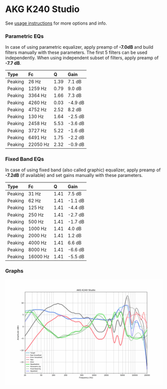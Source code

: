 # AKG K240 Studio
See [usage instructions](https://github.com/jaakkopasanen/AutoEq#usage) for more options and info.

### Parametric EQs
In case of using parametric equalizer, apply preamp of **-7.0dB** and build filters manually
with these parameters. The first 5 filters can be used independently.
When using independent subset of filters, apply preamp of **-7.7 dB**.

| Type    | Fc       |    Q | Gain    |
|:--------|:---------|:-----|:--------|
| Peaking | 26 Hz    | 1.39 | 7.1 dB  |
| Peaking | 1259 Hz  | 0.79 | 9.0 dB  |
| Peaking | 3364 Hz  | 1.66 | 7.3 dB  |
| Peaking | 4260 Hz  | 0.03 | -4.9 dB |
| Peaking | 4752 Hz  | 2.52 | 8.2 dB  |
| Peaking | 130 Hz   | 1.64 | -2.5 dB |
| Peaking | 2458 Hz  | 5.53 | -3.6 dB |
| Peaking | 3727 Hz  | 5.22 | -1.6 dB |
| Peaking | 6491 Hz  | 1.75 | -2.2 dB |
| Peaking | 22050 Hz | 2.32 | -0.9 dB |

### Fixed Band EQs
In case of using fixed band (also called graphic) equalizer, apply preamp of **-7.2dB**
(if available) and set gains manually with these parameters.

| Type    | Fc       |    Q | Gain    |
|:--------|:---------|:-----|:--------|
| Peaking | 31 Hz    | 1.41 | 7.5 dB  |
| Peaking | 62 Hz    | 1.41 | -1.1 dB |
| Peaking | 125 Hz   | 1.41 | -4.4 dB |
| Peaking | 250 Hz   | 1.41 | -2.7 dB |
| Peaking | 500 Hz   | 1.41 | -1.7 dB |
| Peaking | 1000 Hz  | 1.41 | 4.0 dB  |
| Peaking | 2000 Hz  | 1.41 | 1.2 dB  |
| Peaking | 4000 Hz  | 1.41 | 6.6 dB  |
| Peaking | 8000 Hz  | 1.41 | -6.6 dB |
| Peaking | 16000 Hz | 1.41 | -5.5 dB |

### Graphs
![](./AKG%20K240%20Studio.png)